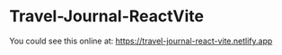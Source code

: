 # Travel-Journal-ReactVite

You could see this online at:
https://travel-journal-react-vite.netlify.app
